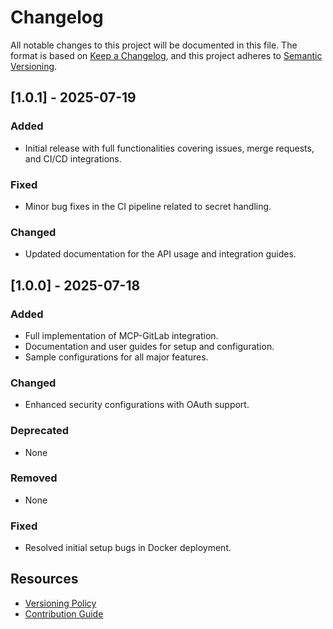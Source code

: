 # Changelog

All notable changes to this project will be documented in this file.
The format is based on [Keep a Changelog](https://keepachangelog.com/en/1.0.0/), and this project adheres to [Semantic Versioning](https://semver.org/spec/v2.0.0.html).

## [1.0.1] - 2025-07-19
### Added
- Initial release with full functionalities covering issues, merge requests, and CI/CD integrations.

### Fixed
- Minor bug fixes in the CI pipeline related to secret handling.

### Changed
- Updated documentation for the API usage and integration guides.

## [1.0.0] - 2025-07-18
### Added
- Full implementation of MCP-GitLab integration.
- Documentation and user guides for setup and configuration.
- Sample configurations for all major features.

### Changed
- Enhanced security configurations with OAuth support.

### Deprecated
- None

### Removed
- None

### Fixed
- Resolved initial setup bugs in Docker deployment.

## Resources

- [Versioning Policy](https://semver.org/)
- [Contribution Guide](contributing.md)

